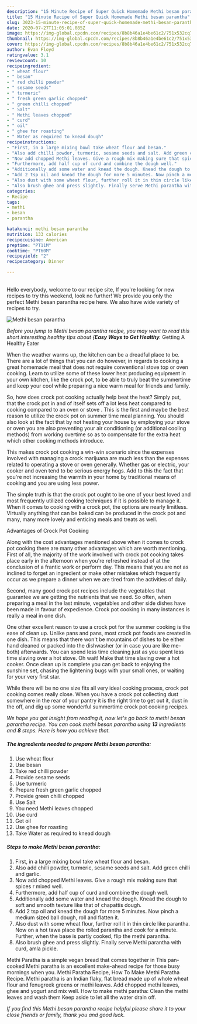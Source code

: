 ```yaml
---
description: "15 Minute Recipe of Super Quick Homemade Methi besan parantha"
title: "15 Minute Recipe of Super Quick Homemade Methi besan parantha"
slug: 3023-15-minute-recipe-of-super-quick-homemade-methi-besan-parantha
date: 2020-07-27T11:05:01.085Z
image: https://img-global.cpcdn.com/recipes/8b8b46a1e4be61c2/751x532cq70/methi-besan-parantha-recipe-main-photo.jpg
thumbnail: https://img-global.cpcdn.com/recipes/8b8b46a1e4be61c2/751x532cq70/methi-besan-parantha-recipe-main-photo.jpg
cover: https://img-global.cpcdn.com/recipes/8b8b46a1e4be61c2/751x532cq70/methi-besan-parantha-recipe-main-photo.jpg
author: Evan Floyd
ratingvalue: 3.1
reviewcount: 10
recipeingredient:
- " wheat flour"
- " besan"
- " red chilli powder"
- " sesame seeds"
- " turmeric"
- " fresh green garlic chopped"
- " green chilli chopped"
- " Salt"
- " Methi leaves chopped"
- " curd"
- " oil"
- " ghee for roasting"
- " Water as required to knead dough"
recipeinstructions:
- "First, in a large mixing bowl take wheat flour and besan."
- "Also add chilli powder, turmeric, sesame seeds and salt. Add green chilli and garlic."
- "Now add chopped Methi leaves. Give a rough mix making sure that spices r mixed well."
- "Furthermore, add half cup of curd and combine the dough well."
- "Additionally add some water and knead the dough. Knead the dough to soft and smooth texture like that of chapattis dough."
- "Add 2 tsp oil and knead the dough for more 5 minutes. Now pinch a medium sized ball dough, roll and flatten it."
- "Also dust with some wheat flour, further roll it in thin circle like parantha. Now on a hot tawa place the rolled parantha and cook for a minute. Further, when the base is partly cooked, flip the methi parantha."
- "Also brush ghee and press slightly. Finally serve Methi parantha with curd, amla pickle."
categories:
- Recipe
tags:
- methi
- besan
- parantha

katakunci: methi besan parantha 
nutrition: 133 calories
recipecuisine: American
preptime: "PT11M"
cooktime: "PT60M"
recipeyield: "2"
recipecategory: Dinner

---
```

<br>
Hello everybody, welcome to our recipe site, If you're looking for new recipes to try this weekend, look no further! We provide you only the perfect Methi besan parantha recipe here. We also have wide variety of recipes to try.
<br>


![Methi besan parantha](https://img-global.cpcdn.com/recipes/8b8b46a1e4be61c2/751x532cq70/methi-besan-parantha-recipe-main-photo.jpg)

<i>Before you jump to Methi besan parantha recipe, you may want to read this short interesting healthy tips about {<strong>Easy Ways to Get Healthy</strong>.</i>
Getting A Healthy Eater


When the weather warms up, the kitchen can be a dreadful place to be. There are a lot of things that you can do however, in regards to cooking a great homemade meal that does not require conventional stove top or oven cooking. Learn to utilize some of these lower heat producing equipment in your own kitchen, like the crock pot, to be able to truly beat the summertime and keep your cool while preparing a nice warm meal for friends and family.

So, how does crock pot cooking actually help beat the heat? Simply put, that the crock pot in and of itself sets off a lot less heat compared to cooking compared to an oven or stove . This is the first and maybe the best reason to utilize the crock pot on summer time meal planning. You should also look at the fact that by not heating your house by employing your stove or oven you are also preventing your air conditioning (or additional cooling methods) from working overtime so as to compensate for the extra heat which other cooking methods introduce.

This makes crock pot cooking a win-win scenario since the expenses involved with managing a crock marijuana are much less than the expenses related to operating a stove or oven generally. Whether gas or electric, your cooker and oven tend to be serious energy hogs. Add to this the fact that you're not increasing the warmth in your home by traditional means of cooking and you are using less power.

 The simple truth is that the crock pot ought to be one of your best loved and most frequently utilized cooking techniques if it is possible to manage it. When it comes to cooking with a crock pot, the options are nearly limitless.  Virtually anything that can be baked can be produced in the crock pot and many, many more lovely and enticing meals and treats as well.

Advantages of Crock Pot Cooking

Along with the cost advantages mentioned above when it comes to crock pot cooking there are many other advantages which are worth mentioning. First of all, the majority of the work involved with crock pot cooking takes place early in the afternoon when you're refreshed instead of at the conclusion of a frantic work or perform day. This means that you are not as inclined to forget an ingredient or make other mistakes which frequently occur as we prepare a dinner when we are tired from the activities of daily.

Second, many good crock pot recipes include the vegetables that guarantee we are getting the nutrients that we need. So often, when preparing a meal in the last minute, vegetables and other side dishes have been made in favour of expedience. Crock pot cooking in many instances is really a meal in one dish.

One other excellent reason to use a crock pot for the summer cooking is the ease of clean up.  Unlike pans and pans, most crock pot foods are created in one dish. This means that there won't be mountains of dishes to be either hand cleaned or packed into the dishwasher (or in case you are like me-both) afterwards. You can spend less time cleaning just as you spent less time slaving over a hot stove. Oh wait! Make that time slaving over a hot cooker. Once clean up is complete you can get back to enjoying the sunshine set, chasing the lightening bugs with your small ones, or waiting for your very first star.

While there will be no one size fits all very ideal cooking process, crock pot cooking comes really close. When you have a crock pot collecting dust somewhere in the rear of your pantry it is the right time to get out it, dust in the off, and dig up some wonderful summertime crock pot cooking recipes.


<i>We hope you got insight from reading it, now let's go back to methi besan parantha recipe. You can cook methi besan parantha using <strong>13</strong> ingredients and <strong>8</strong> steps. Here is how you achieve that.
</i>

##### The ingredients needed to prepare Methi besan parantha:

1. Use  wheat flour
1. Use  besan
1. Take  red chilli powder
1. Provide  sesame seeds
1. Use  turmeric
1. Prepare  fresh green garlic chopped
1. Provide  green chilli chopped
1. Use  Salt
1. You need  Methi leaves chopped
1. Use  curd
1. Get  oil
1. Use  ghee for roasting
1. Take  Water as required to knead dough


##### Steps to make Methi besan parantha:

1. First, in a large mixing bowl take wheat flour and besan.
1. Also add chilli powder, turmeric, sesame seeds and salt. Add green chilli and garlic.
1. Now add chopped Methi leaves. Give a rough mix making sure that spices r mixed well.
1. Furthermore, add half cup of curd and combine the dough well.
1. Additionally add some water and knead the dough. Knead the dough to soft and smooth texture like that of chapattis dough.
1. Add 2 tsp oil and knead the dough for more 5 minutes. Now pinch a medium sized ball dough, roll and flatten it.
1. Also dust with some wheat flour, further roll it in thin circle like parantha. Now on a hot tawa place the rolled parantha and cook for a minute. Further, when the base is partly cooked, flip the methi parantha.
1. Also brush ghee and press slightly. Finally serve Methi parantha with curd, amla pickle.


Methi Paratha is a simple vegan bread that comes together in This pan-cooked Methi paratha is an excellent make-ahead recipe for those busy mornings when you. Methi Paratha Recipe, How To Make Methi Paratha Recipe. Methi paratha is an Indian flaky, flat bread made up of whole wheat flour and fenugreek greens or methi leaves. Add chopped methi leaves, ghee and yogurt and mix well. How to make methi paratha: Clean the methi leaves and wash them Keep aside to let all the water drain off. 

<i>If you find this Methi besan parantha recipe helpful please share it to your close friends or family, thank you and good luck.</i>

